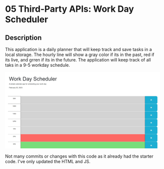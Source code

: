 # 05 Third-Party APIs: Work Day Scheduler

## Description 

This application is a daily planner that will keep track and save tasks in a local storage.
The hourly line will show a gray color if its in the past, red if its live, and grren if its in the future. 
The application will keep track of all taks in a 9-5 workday schedule. 

![Alt text](Assets/images/Screenshot.JPG)

Not many commits or changes with this code as it already had the starter code. 
I've only updated the HTML and JS. 